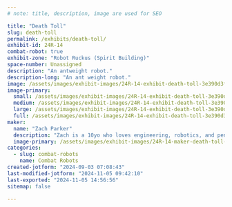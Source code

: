 ```yaml
---
# note: title, description, image are used for SEO

title: "Death Toll"
slug: death-toll
permalink: /exhibits/death-toll/
exhibit-id: 24R-14
combat-robot: true
exhibit-zone: "Robot Ruckus (Spirit Building)"
space-number: Unassigned
description: "An antweight robot."
description-long: "An ant weight robot."
image: /assets/images/exhibit-images/24R-14-exhibit-death-toll-3e390d3f-466a-43a0-82e2-fa975577689b-large.jpeg
image-primary: 
  small: /assets/images/exhibit-images/24R-14-exhibit-death-toll-3e390d3f-466a-43a0-82e2-fa975577689b-small.jpeg
  medium: /assets/images/exhibit-images/24R-14-exhibit-death-toll-3e390d3f-466a-43a0-82e2-fa975577689b-medium.jpeg
  large: /assets/images/exhibit-images/24R-14-exhibit-death-toll-3e390d3f-466a-43a0-82e2-fa975577689b-large.jpeg
  full: /assets/images/exhibit-images/24R-14-exhibit-death-toll-3e390d3f-466a-43a0-82e2-fa975577689b-full.jpeg
maker: 
  name: "Zach Parker"
  description: "Zach is a 10yo who loves engineering, robotics, and penguins - this DeathToll was created!"
  image-primary: /assets/images/exhibit-images/24R-14-maker-death-toll-ab65f52b-7751-4a3c-8155-17d8c70b186d-medium.jpeg
categories: 
  - slug: combat-robots
    name: Combat Robots
created-jotform: "2024-09-03 07:08:43"
last-modified-jotform: "2024-11-05 09:42:10"
last-exported: "2024-11-05 14:56:56"
sitemap: false

---
```

